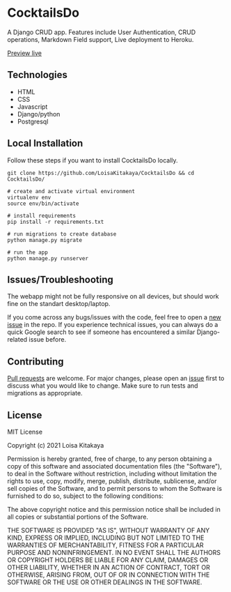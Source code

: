 # CocktailsDo
A Django CRUD app. Features include User Authentication, CRUD operations, Markdown Field support, Live deployment to Heroku.

[Preview live](<Homepage url> "Live View")

## Technologies
- HTML
- CSS
- Javascript
- Django/python
- Postgresql

## Local Installation
Follow these steps if you want to install CocktailsDo locally.

```
git clone https://github.com/LoisaKitakaya/CocktailsDo && cd CocktailsDo/

# create and activate virtual environment
virtualenv env
source env/bin/activate

# install requirements
pip install -r requirements.txt

# run migrations to create database
python manage.py migrate

# run the app
python manage.py runserver
```

## Issues/Troubleshooting
The webapp might not be fully responsive on all devices, but should work fine on the standart desktop/laptop.

If you come across any bugs/issues with the code, feel free to open a [new issue](<https://github.com/LoisaKitakaya/CocktailsDo/issues>) in the repo. If you experience technical issues, you can always do a quick Google search to see if someone has encountered a similar Django-related issue before.

## Contributing
[Pull requests](<https://github.com/LoisaKitakaya/CocktailsDo/pulls>) are welcome. For major changes, please open an [issue](<https://github.com/LoisaKitakaya/CocktailsDo/issues>) first to discuss what you would like to change. Make sure to run tests and migrations as appropriate.

## License
MIT License

Copyright (c) 2021 Loisa Kitakaya

Permission is hereby granted, free of charge, to any person obtaining a copy
of this software and associated documentation files (the "Software"), to deal
in the Software without restriction, including without limitation the rights
to use, copy, modify, merge, publish, distribute, sublicense, and/or sell
copies of the Software, and to permit persons to whom the Software is
furnished to do so, subject to the following conditions:

The above copyright notice and this permission notice shall be included in all
copies or substantial portions of the Software.

THE SOFTWARE IS PROVIDED "AS IS", WITHOUT WARRANTY OF ANY KIND, EXPRESS OR
IMPLIED, INCLUDING BUT NOT LIMITED TO THE WARRANTIES OF MERCHANTABILITY,
FITNESS FOR A PARTICULAR PURPOSE AND NONINFRINGEMENT. IN NO EVENT SHALL THE
AUTHORS OR COPYRIGHT HOLDERS BE LIABLE FOR ANY CLAIM, DAMAGES OR OTHER
LIABILITY, WHETHER IN AN ACTION OF CONTRACT, TORT OR OTHERWISE, ARISING FROM,
OUT OF OR IN CONNECTION WITH THE SOFTWARE OR THE USE OR OTHER DEALINGS IN THE
SOFTWARE.

